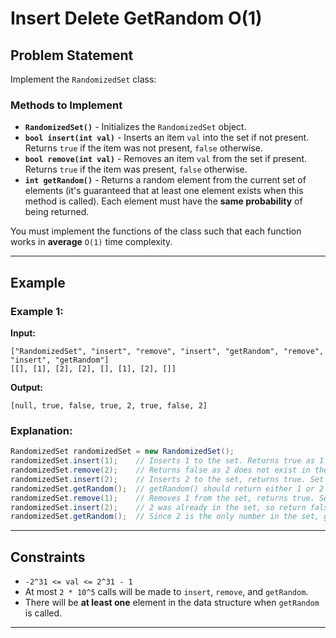 # Insert Delete GetRandom O(1)

## Problem Statement

Implement the `RandomizedSet` class:

### Methods to Implement

- **`RandomizedSet()`** - Initializes the `RandomizedSet` object.
- **`bool insert(int val)`** - Inserts an item `val` into the set if not present. Returns `true` if the item was not present, `false` otherwise.
- **`bool remove(int val)`** - Removes an item `val` from the set if present. Returns `true` if the item was present, `false` otherwise.
- **`int getRandom()`** - Returns a random element from the current set of elements (it's guaranteed that at least one element exists when this method is called). Each element must have the **same probability** of being returned.

You must implement the functions of the class such that each function works in **average** `O(1)` time complexity.

---

## Example

### Example 1:

**Input:**
```
["RandomizedSet", "insert", "remove", "insert", "getRandom", "remove", "insert", "getRandom"]
[[], [1], [2], [2], [], [1], [2], []]
```

**Output:**
```
[null, true, false, true, 2, true, false, 2]
```

### Explanation:
```java
RandomizedSet randomizedSet = new RandomizedSet();
randomizedSet.insert(1);    // Inserts 1 to the set. Returns true as 1 was inserted successfully.
randomizedSet.remove(2);    // Returns false as 2 does not exist in the set.
randomizedSet.insert(2);    // Inserts 2 to the set, returns true. Set now contains [1,2].
randomizedSet.getRandom();  // getRandom() should return either 1 or 2 randomly.
randomizedSet.remove(1);    // Removes 1 from the set, returns true. Set now contains [2].
randomizedSet.insert(2);    // 2 was already in the set, so return false.
randomizedSet.getRandom();  // Since 2 is the only number in the set, getRandom() will always return 2.
```

---

## Constraints

- `-2^31 <= val <= 2^31 - 1`
- At most `2 * 10^5` calls will be made to `insert`, `remove`, and `getRandom`.
- There will be **at least one** element in the data structure when `getRandom` is called.

---
